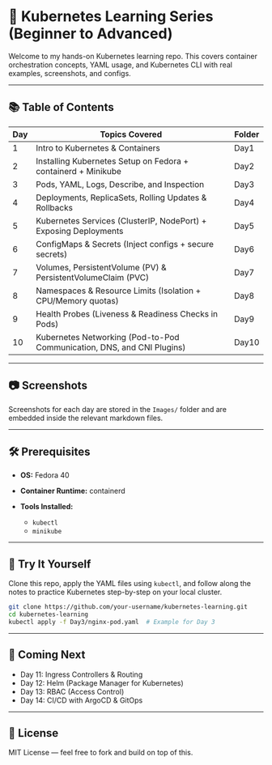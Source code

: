 # 🚀 Kubernetes Learning Series (Beginner to Advanced)

Welcome to my hands-on Kubernetes learning repo. This covers container orchestration concepts, YAML usage, and Kubernetes CLI with real examples, screenshots, and configs.

---

## 📚 Table of Contents

| Day | Topics Covered                                                                 | Folder |
|-----|----------------------------------------------------------------------------------|--------|
| 1   | Intro to Kubernetes & Containers                                               | Day1   |
| 2   | Installing Kubernetes Setup on Fedora + containerd + Minikube                 | Day2   |
| 3   | Pods, YAML, Logs, Describe, and Inspection                                     | Day3   |
| 4   | Deployments, ReplicaSets, Rolling Updates & Rollbacks                         | Day4   |
| 5   | Kubernetes Services (ClusterIP, NodePort) + Exposing Deployments              | Day5   |
| 6   | ConfigMaps & Secrets (Inject configs + secure secrets)                        | Day6   |
| 7   | Volumes, PersistentVolume (PV) & PersistentVolumeClaim (PVC)                  | Day7   |
| 8   | Namespaces & Resource Limits (Isolation + CPU/Memory quotas)                  | Day8   |
| 9   | Health Probes (Liveness & Readiness Checks in Pods)                           | Day9   |
| 10  | Kubernetes Networking (Pod-to-Pod Communication, DNS, and CNI Plugins)        | Day10  |


---

## 📷 Screenshots

Screenshots for each day are stored in the `Images/` folder and are embedded inside the relevant markdown files.

---

## 🛠 Prerequisites

* **OS:** Fedora 40
* **Container Runtime:** containerd
* **Tools Installed:**

  * `kubectl`
  * `minikube`

---

## 🧪 Try It Yourself

Clone this repo, apply the YAML files using `kubectl`, and follow along the notes to practice Kubernetes step-by-step on your local cluster.

```bash
git clone https://github.com/your-username/kubernetes-learning.git
cd kubernetes-learning
kubectl apply -f Day3/nginx-pod.yaml  # Example for Day 3
```

---

## 📅 Coming Next


- Day 11: Ingress Controllers & Routing
- Day 12: Helm (Package Manager for Kubernetes)
- Day 13: RBAC (Access Control)
- Day 14: CI/CD with ArgoCD & GitOps


---

## 📜 License

MIT License — feel free to fork and build on top of this.
